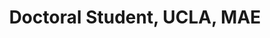 ---
name: Zhuonan Hao
title:  Doctoral Student, UCLA, MAE
image: /img/organizers/hao_zhuonan.JPG
link: 
---